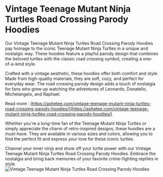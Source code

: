 # Vintage Teenage Mutant Ninja Turtles Road Crossing Parody Hoodies

Our Vintage Teenage Mutant Ninja Turtles Road Crossing Parody Hoodies pay homage to the iconic Teenage Mutant Ninja Turtles in a unique and nostalgic way. These hoodies feature a playful parody design that combines the beloved turtles with the classic road crossing symbol, creating a one-of-a-kind style.

Crafted with a vintage aesthetic, these hoodies offer both comfort and style. Made from high-quality materials, they are soft, cozy, and perfect for everyday wear. The road crossing parody design adds a touch of nostalgia for fans who grew up watching the adventures of Leonardo, Donatello, Michelangelo, and Raphael.

Read more : [https://ashetee.com/vintage-teenage-mutant-ninja-turtles-road-crossing-parody-hoodies/](https://ashetee.com/vintage-teenage-mutant-ninja-turtles-road-crossing-parody-hoodies/)

Whether you're a long-time fan of the Teenage Mutant Ninja Turtles or simply appreciate the charm of retro-inspired designs, these hoodies are a must-have. They are available in various sizes and colors, allowing you to find the perfect fit and express your love for these iconic turtles.

Channel your inner ninja and show off your turtle power with our Vintage Teenage Mutant Ninja Turtles Road Crossing Parody Hoodies. Embrace the nostalgia and bring back memories of your favorite crime-fighting reptiles in style.
![Vintage Teenage Mutant Ninja Turtles Road Crossing Parody Hoodies](https://ashetee.com/wp-content/uploads/2023/06/Vintage-Teenage-Mutant-Ninja-Turtles-Road-Crossing-Parody-Men-Hoodies-300x300.jpg)
